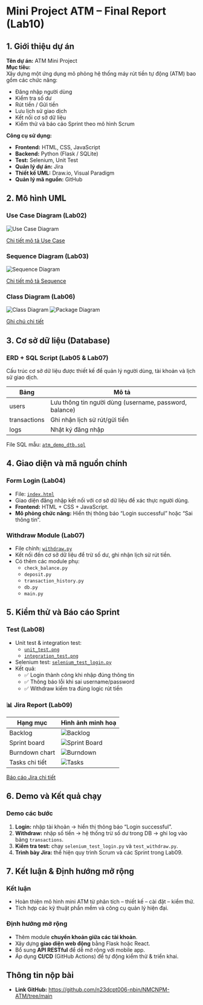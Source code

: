 # Mini Project ATM – Final Report (Lab10)

## 1️. Giới thiệu dự án
**Tên dự án:** ATM Mini Project  
**Mục tiêu:**  
Xây dựng một ứng dụng mô phỏng hệ thống máy rút tiền tự động (ATM) bao gồm các chức năng:
- Đăng nhập người dùng  
- Kiểm tra số dư  
- Rút tiền / Gửi tiền  
- Lưu lịch sử giao dịch  
- Kết nối cơ sở dữ liệu  
- Kiểm thử và báo cáo Sprint theo mô hình Scrum  

**Công cụ sử dụng:**
- **Frontend:** HTML, CSS, JavaScript  
- **Backend:** Python (Flask / SQLite)  
- **Test:** Selenium, Unit Test  
- **Quản lý dự án:** Jira  
- **Thiết kế UML:** Draw.io, Visual Paradigm  
- **Quản lý mã nguồn:** GitHub 

## 2️. Mô hình UML

### Use Case Diagram (Lab02)
![Use Case Diagram](./Lab02/usecase_lab02.png)

[Chi tiết mô tả Use Case](./Lab02/Use%20Case%20Description)

### Sequence Diagram (Lab03)
![Sequence Diagram](./Lab03/sequence_lab03.png)

[Chi tiết mô tả Sequence](./Lab03/Sequence%20Description)

### Class Diagram (Lab06)
![Class Diagram](./Lab06/class_lab06.png)
![Package Diagram](./Lab06/package_lab06.png)

[Ghi chú chi tiết](./Lab06/Notes)

## 3️. Cơ sở dữ liệu (Database)

### ERD + SQL Script (Lab05 & Lab07)
Cấu trúc cơ sở dữ liệu được thiết kế để quản lý người dùng, tài khoản và lịch sử giao dịch.

| Bảng | Mô tả |
|------|--------|
| users | Lưu thông tin người dùng (username, password, balance) |
| transactions | Ghi nhận lịch sử rút/gửi tiền |
| logs | Nhật ký đăng nhập |

File SQL mẫu: [`atm_demo_dtb.sql`](./Lab07/atm_demo_dtb.sql)

## 4️. Giao diện và mã nguồn chính

### Form Login (Lab04)
- File: [`index.html`](./Lab04/index.html)
- Giao diện đăng nhập kết nối với cơ sở dữ liệu để xác thực người dùng.  
- **Frontend:** HTML + CSS + JavaScript.  
- **Mô phỏng chức năng:** Hiển thị thông báo “Login successful” hoặc “Sai thông tin”.

### Withdraw Module (Lab07)
- File chính: [`withdraw.py`](./Lab07/withdraw.py)  
- Kết nối đến cơ sở dữ liệu để trừ số dư, ghi nhận lịch sử rút tiền.  
- Có thêm các module phụ:
  - `check_balance.py`
  - `deposit.py`
  - `transaction_history.py`
  - `db.py`
  - `main.py`  

## 5️. Kiểm thử và Báo cáo Sprint

### Test (Lab08)
- Unit test & integration test:  
  - [`unit_test.png`](./Lab08/unit_test.png)
  - [`integration_test.png`](./Lab08/integration_test.png)
- Selenium test: [`selenium_test_login.py`](./Lab08/selenium_test_login.py)
- Kết quả:
  - ✅ Login thành công khi nhập đúng thông tin
  - ✅ Thông báo lỗi khi sai username/password
  - ✅ Withdraw kiểm tra đúng logic rút tiền

### 📊 Jira Report (Lab09)
| Hạng mục | Hình ảnh minh hoạ |
|-----------|------------------|
| Backlog | ![Backlog](./Lab09/Backlog.png) |
| Sprint board | ![Sprint Board](./Lab09/Sprintboard.png) |
| Burndown chart | ![Burndown](./Lab09/Burndown.png) |
| Tasks chi tiết | ![Tasks](./Lab09/Phân%20rã%20thành%20Tasks/US1%20Rut%20tien.png) |

[Báo cáo Jira chi tiết](./Lab09/report.md)

## 6️. Demo và Kết quả chạy

### Demo các bước
1. **Login:** nhập tài khoản → hiển thị thông báo “Login successful”.  
2. **Withdraw:** nhập số tiền → hệ thống trừ số dư trong DB → ghi log vào bảng `transactions`.  
3. **Kiểm tra test:** chạy `selenium_test_login.py` và `test_withdraw.py`.  
4. **Trình bày Jira:** thể hiện quy trình Scrum và các Sprint trong Lab09.  

## 7️. Kết luận & Định hướng mở rộng

### Kết luận
- Hoàn thiện mô hình mini ATM từ phân tích – thiết kế – cài đặt – kiểm thử.  
- Tích hợp các kỹ thuật phần mềm và công cụ quản lý hiện đại.  

### Định hướng mở rộng
- Thêm module **chuyển khoản giữa các tài khoản**.  
- Xây dựng **giao diện web động** bằng Flask hoặc React.  
- Bổ sung **API RESTful** để dễ mở rộng với mobile app.  
- Áp dụng **CI/CD** (GitHub Actions) để tự động kiểm thử & triển khai.

## Thông tin nộp bài
- **Link GitHub:**  https://github.com/n23dcpt006-nbin/NMCNPM-ATM/tree/main
